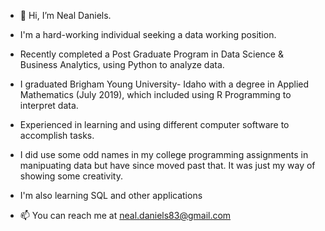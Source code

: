 - 👋 Hi, I’m Neal Daniels.
- I'm a hard-working individual seeking a data working position.  

- Recently completed a Post Graduate Program in Data Science & Business Analytics, using Python to analyze data. 

- I graduated Brigham Young University- Idaho with a degree in Applied Mathematics (July 2019), which included using R Programming to interpret data. 

- Experienced in learning and using different computer software to accomplish tasks.

- I did use some odd names in my college programming assignments in manipuating data but have since moved past that. It was just my way of showing some creativity. 

- I'm also learning SQL and other applications 

- 📫 You can reach me at neal.daniels83@gmail.com 

<!---
danielsneala/danielsneala is a ✨ special ✨ repository because its `README.md` (this file) appears on your GitHub profile.
You can click the Preview link to take a look at your changes.
--->
